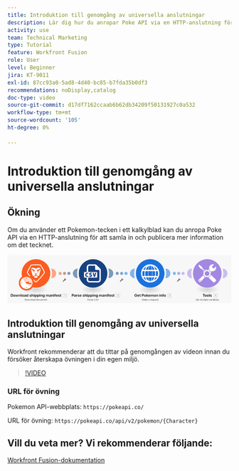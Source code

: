 ```yaml
---
title: Introduktion till genomgång av universella anslutningar
description: Lär dig hur du anropar Poke API via en HTTP-anslutning för att samla in och publicera information om ett Pokemon-tecken, allt i  [!DNL Adobe Workfront Fusion].
activity: use
team: Technical Marketing
type: Tutorial
feature: Workfront Fusion
role: User
level: Beginner
jira: KT-9011
exl-id: 87cc93a0-5ad8-4d40-bc85-b7fda35b0df3
recommendations: noDisplay,catalog
doc-type: video
source-git-commit: d17df7162ccaab6b62db34209f50131927c0a532
workflow-type: tm+mt
source-wordcount: '105'
ht-degree: 0%

---
```


# Introduktion till genomgång av universella anslutningar

## Ökning

Om du använder ett Pokemon-tecken i ett kalkylblad kan du anropa Poke API via en HTTP-anslutning för att samla in och publicera mer information om det tecknet.

![En bild av Fusion-scenariot](assets/universal-connectors-and-routing-1.png)

## Introduktion till genomgång av universella anslutningar

Workfront rekommenderar att du tittar på genomgången av videon innan du försöker återskapa övningen i din egen miljö.

>[!VIDEO](https://video.tv.adobe.com/v/335270/?quality=12&learn=on&enablevpops)

### URL för övning

Pokemon API-webbplats: `https://pokeapi.co/`

URL för övning: `https://pokeapi.co/api/v2/pokemon/{Character}`


## Vill du veta mer? Vi rekommenderar följande:

[Workfront Fusion-dokumentation](https://experienceleague.adobe.com/docs/workfront/using/adobe-workfront-fusion/workfront-fusion-2.html?lang=sv-SE)
